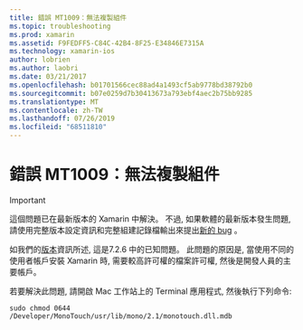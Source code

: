 ```yaml
---
title: 錯誤 MT1009：無法複製組件
ms.topic: troubleshooting
ms.prod: xamarin
ms.assetid: F9FEDFF5-C84C-42B4-8F25-E34846E7315A
ms.technology: xamarin-ios
author: lobrien
ms.author: laobri
ms.date: 03/21/2017
ms.openlocfilehash: b01701566cec88ad4a1493cf5ab9778bd38792b0
ms.sourcegitcommit: b07e0259d7b30413673a793ebf4aec2b75bb9285
ms.translationtype: MT
ms.contentlocale: zh-TW
ms.lasthandoff: 07/26/2019
ms.locfileid: "68511810"
---
```

# <a name="error-mt1009-could-not-copy-the-assembly"></a>錯誤 MT1009：無法複製組件

> [!IMPORTANT]
> 這個問題已在最新版本的 Xamarin 中解決。 不過, 如果軟體的最新版本發生問題, 請使用完整版本設定資訊和完整組建記錄檔輸出來提出[新的 bug](~/cross-platform/troubleshooting/questions/howto-file-bug.md) 。

如我們的[版本](https://github.com/xamarin/release-notes-archive/blob/master/release-notes/ios/xamarin.ios_7/xamarin.ios_7.2/index.md)資訊所述, 這是7.2.6 中的已知問題。 此問題的原因是, 當使用不同的使用者帳戶安裝 Xamarin 時, 需要較高許可權的檔案許可權, 然後是開發人員的主要帳戶。

若要解決此問題, 請開啟 Mac 工作站上的 Terminal 應用程式, 然後執行下列命令:

`sudo chmod 0644 /Developer/MonoTouch/usr/lib/mono/2.1/monotouch.dll.mdb`

